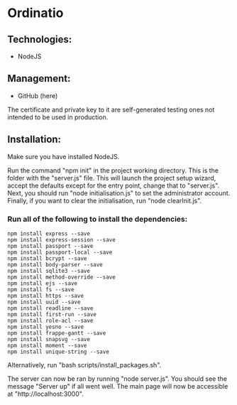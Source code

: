 # Ordinatio

## Technologies:
- NodeJS

## Management:
- GitHub (here)

The certificate and private key to it are self-generated testing ones not intended to be used in production.

## Installation:
Make sure you have installed NodeJS.

Run the command "npm init" in the project working directory. This is the folder with the "server.js" file.
This will launch the project setup wizard, accept the defaults except for the entry point, change that to "server.js".
Next, you should run "node initialisation.js" to set the administrator account.
Finally, if you want to clear the initialisation, run "node clearInit.js".

### Run all of the following to install the dependencies:
```
npm install express --save
npm install express-session --save
npm install passport --save
npm install passport-local --save
npm install bcrypt --save
npm install body-parser --save
npm install sqlite3 --save
npm install method-override --save
npm install ejs --save
npm install fs --save
npm install https --save
npm install uuid --save
npm install readline --save
npm install first-run --save
npm install role-acl --save
npm install yesno --save
npm install frappe-gantt --save
npm install snapsvg --save
npm install moment --save
npm install unique-string --save
```
Alternatively, run "bash scripts/install_packages.sh".

The server can now be ran by running "node server.js".
You should see the message "Server up" if all went well.
The main page will now be accessible at "http://localhost:3000".
